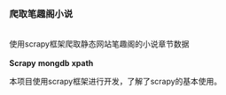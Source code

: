 ### 爬取笔趣阁小说
<br>使用scrapy框架爬取静态网站笔趣阁的小说章节数据</br>
<br>**Scrapy**  **mongdb**  **xpath**</br>
<p>本项目使用scrapy框架进行开发，了解了scrapy的基本使用。</p>
